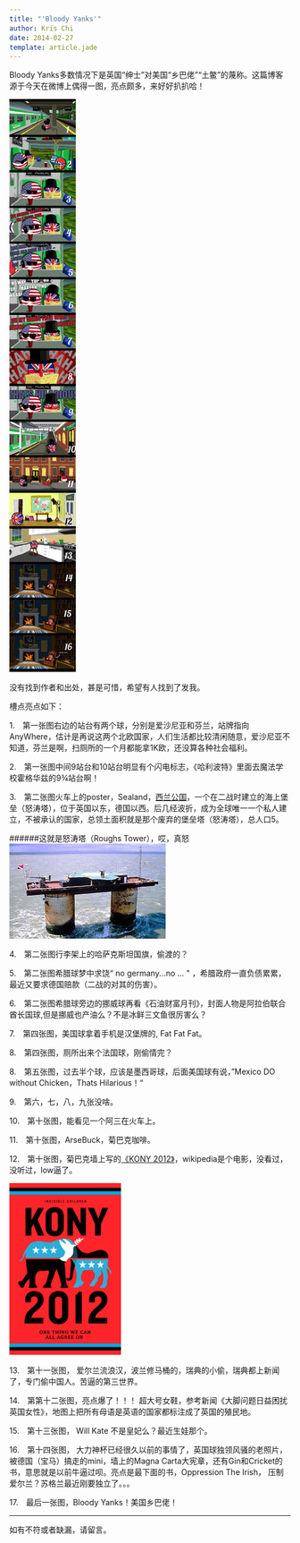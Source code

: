 ```yaml
---
title: "'Bloody Yanks'"
author: Kris Chi
date: 2014-02-27
template: article.jade
---
```


Bloody Yanks多数情况下是英国“绅士”对美国“乡巴佬”“土鳖”的蔑称。这篇博客源于今天在微博上偶得一图，亮点颇多，来好好扒扒哈！<span class="more"></span>

![Alt Bloody Yanks](bloodyyanks1.png)

没有找到作者和出处，甚是可惜，希望有人找到了发我。

槽点亮点如下：

1.&emsp;第一张图右边的站台有两个球，分别是爱沙尼亚和芬兰，站牌指向AnyWhere，估计是再说这两个北欧国家，人们生活都比较清闲随意，爱沙尼亚不知道，芬兰是啊，扫厕所的一个月都能拿1K欧，还没算各种社会福利。

2.&emsp;第一张图中间9站台和10站台明显有个闪电标志，《哈利波特》里面去魔法学校霍格华兹的9¾站台啊！

3.&emsp;第二张图火车上的poster，Sealand，[西兰公国][sealand]，一个在二战时建立的海上堡垒（怒涛塔），位于英国以东，德国以西。后几经波折，成为全球唯一一个私人建立，不被承认的国家，总领土面积就是那个废弃的堡垒塔（怒涛塔），总人口5。

######这就是怒涛塔（Roughs Tower），哎，真怒
![Alt Roughs Tower](Sealand_fortress.jpg)


4.&emsp;第二张图行李架上的哈萨克斯坦国旗，偷渡的？

5.&emsp;第二张图希腊球梦中求饶“ no germany...no ... " ，希腊政府一直负债累累，最近又要求德国赔款（二战的对其的伤害）。

6.&emsp;第二张图希腊球旁边的挪威球再看《石油财富月刊》，封面人物是阿拉伯联合酋长国球,但是挪威也产油么？不是冰鲜三文鱼很厉害么？

7.&emsp;第四张图，美国球拿着手机是汉堡牌的, Fat Fat Fat。

8.&emsp;第四张图，厕所出来个法国球，刚偷情完？

8.&emsp;第五张图，过去半个球，应该是墨西哥球，后面美国球有说，”Mexico DO without Chicken，Thats Hilarious！“

9.&emsp;第六，七，八，九张没啥。

10.&emsp;第十张图，能看见一个阿三在火车上。

11.&emsp;第十张图，ArseBuck，菊巴克咖啡。

12.&emsp;第十张图，菊巴克墙上写的[《KONY 2012》][kony2012]，wikipedia是个电影，没看过，没听过，low逼了。

![Alt Kony 2012](Stop_Kony_2012_poster.png)


13.&emsp;第十一张图， 爱尔兰流浪汉，波兰修马桶的，瑞典的小偷，瑞典都上新闻了，专门偷中国人。苦逼的第三世界。

14.&emsp;第第十二张图，亮点爆了！！！ 超大号女鞋，参考新闻《大脚问题日益困扰英国女性》，地图上把所有母语是英语的国家都标注成了英国的殖民地。

15.&emsp;第十三张图， Will Kate 不是皇妃么？最近生娃那个。

16.&emsp;第十四张图， 大力神杯已经很久以前的事情了，英国球独领风骚的老照片，被德国（宝马）搞走的mini，墙上的Magna Carta大宪章，还有Gin和Cricket的书，意思就是以前牛逼过呗。亮点是最下面的书，Oppression The Irish， 压制爱尔兰？苏格兰最近刚要独立了。。。

17.&emsp;最后一张图，Bloody Yanks！美国乡巴佬！


* * *

如有不符或者缺漏，请留言。

[sealand]:http://zh.wikipedia.org/wiki/%E8%A5%BF%E5%85%B0%E5%85%AC%E5%9B%BD
[kony2012]:http://en.wikipedia.org/wiki/Kony_2012
